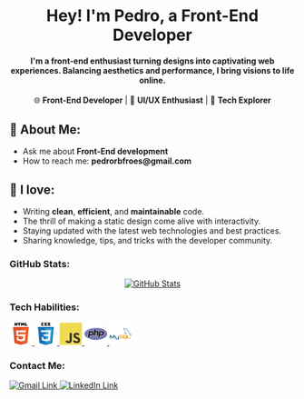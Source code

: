 <!-- <img align="center" src="Banner.png" /> -->

<h1 align="center">Hey! I'm Pedro, a Front-End Developer</h1>
<h4 align="center">I'm a front-end enthusiast turning designs into captivating web experiences. Balancing aesthetics and performance, I bring visions to life online.</h4>
<p align="center">
    <span role="img" aria-label="globe">🌐</span> <strong>Front-End Developer</strong> |
    <span role="img" aria-label="art">🎨</span> <strong>UI/UX Enthusiast</strong> |
    <span role="img" aria-label="rocket">🚀</span> <strong>Tech Explorer</strong>
</p>


<h2> 👤 About Me:</h2>
<ul>
    <li> Ask me about <strong>Front-End development</strong></li>
    <li> How to reach me: <strong>pedrorbfroes@gmail.com</strong></li>
  
</ul>

<h2>🌱 I love:</h2>
<ul>
    <li>Writing <strong>clean</strong>, <strong>efficient</strong>, and <strong>maintainable</strong> code.</li>
    <li>The thrill of making a static design come alive with interactivity.</li>
    <li>Staying updated with the latest web technologies and best practices.</li>
    <li>Sharing knowledge, tips, and tricks with the developer community.</li>
</ul>

<!--  <h4>You can find more info about me at [https://tarun-chawla.tech/](https://tarun-chawla.tech/)</h4> -->
<!--  <h4>I write blogs on [https://blog.tarun-chawla.tech/](https://blog.tarun-chawla.tech/)</h4> -->

<h3 align="left">GitHub Stats:</h3>
<div align="center">
    <a href="https://github.com/froespedro">
        <img height="200em" width="48%" src="https://github-readme-stats.vercel.app/api?username=froespedro&show_icons=true" alt="GitHub Stats">
    </a>
</div>

<!-- <div align='center'>
    <a href="https://git.io/streak-stats">
        <img height="200em" width="48%" src="https://streak-stats.demolab.com?user=froespedro" alt="GitHub Streak Stats">
    </a>
</div> -->

<h3 align="left">Tech Habilities:</h3>
<p align="left">
    <a href="https://www.w3.org/html/" target="_blank" rel="noreferrer">
        <img src="https://raw.githubusercontent.com/devicons/devicon/master/icons/html5/html5-original-wordmark.svg"
            alt="html5" width="40" height="40" /> 
    </a>
    <a href="https://www.w3schools.com/css/" target="_blank" rel="noreferrer"> 
        <img src="https://raw.githubusercontent.com/devicons/devicon/master/icons/css3/css3-original-wordmark.svg"
            alt="css3" width="40" height="40" /> 
    </a>
    <a href="https://developer.mozilla.org/en-US/docs/Web/JavaScript" target="_blank" rel="noreferrer"> 
        <img src="https://raw.githubusercontent.com/devicons/devicon/master/icons/javascript/javascript-original.svg"
            alt="javascript" width="40" height="40" /> 
    </a>
    <a href="https://www.php.net" target="_blank" rel="noreferrer"> 
        <img src="https://raw.githubusercontent.com/devicons/devicon/master/icons/php/php-original.svg" alt="php"
            width="40" height="40" /> 
    </a>
    <a href="https://www.mysql.com/" target="_blank" rel="noreferrer">
        <img src="https://raw.githubusercontent.com/devicons/devicon/master/icons/mysql/mysql-original-wordmark.svg"
            alt="mysql" width="40" height="40" /> 
    </a>
</p>



 <h3>Contact Me:</h3>
<a href="mailto:pedrorbfroes@gmail.com" target="_blank">
    <img src="https://img.shields.io/badge/Gmail-D14836?style=for-the-badge&logo=gmail&logoColor=white" alt="Gmail Link">
</a>
<a href="https://www.linkedin.com/in/pedro-rb-froes" target="_blank">
    <img src="https://img.shields.io/badge/-LinkedIn-%230077B5?style=for-the-badge&logo=linkedin&logoColor=white" alt="LinkedIn Link">
</a>
